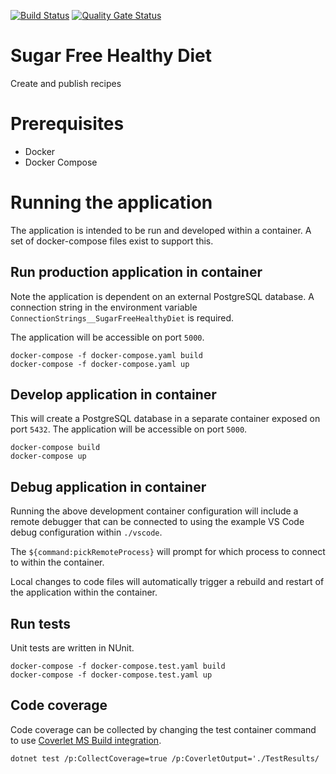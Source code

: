 [![Build Status](https://johnwatson484.visualstudio.com/John%20D%20Watson/_apis/build/status/Sugar%20Free%20Healthy%20Diet?branchName=master)](https://johnwatson484.visualstudio.com/John%20D%20Watson/_build/latest?definitionId=31&branchName=master)
[![Quality Gate Status](https://sonarcloud.io/api/project_badges/measure?project=johnwatson484_sugar-free-healthy-diet&metric=alert_status)](https://sonarcloud.io/dashboard?id=johnwatson484_sugar-free-healthy-diet)

# Sugar Free Healthy Diet
Create and publish recipes

# Prerequisites
- Docker
- Docker Compose

# Running the application
The application is intended to be run and developed within a container.  A set of docker-compose files exist to support this.

## Run production application in container 
Note the application is dependent on an external PostgreSQL database.  A connection string in the environment variable `ConnectionStrings__SugarFreeHealthyDiet` is required.

The application will be accessible on port `5000`.

```
docker-compose -f docker-compose.yaml build
docker-compose -f docker-compose.yaml up
```

## Develop application in container
This will create a PostgreSQL database in a separate container exposed on port `5432`.  The application will be accessible on port `5000`.

```
docker-compose build
docker-compose up
```

## Debug application in container
Running the above development container configuration will include a remote debugger that can be connected to using the example VS Code debug configuration within `./vscode`.

The `${command:pickRemoteProcess}` will prompt for which process to connect to within the container.  

Local changes to code files will automatically trigger a rebuild and restart of the application within the container.

## Run tests
Unit tests are written in NUnit.

```
docker-compose -f docker-compose.test.yaml build
docker-compose -f docker-compose.test.yaml up
```

## Code coverage
Code coverage can be collected by changing the test container command to use [Coverlet MS Build integration](https://github.com/tonerdo/coverlet/blob/master/Documentation/MSBuildIntegration.md).

`dotnet test /p:CollectCoverage=true /p:CoverletOutput='./TestResults/`
